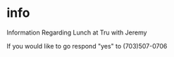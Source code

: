 # info
Information Regarding Lunch at Tru with Jeremy

If you would like to go respond "yes" to (703)507-0706

